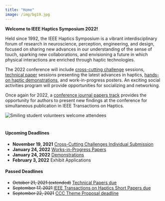 ```yaml
---
title: "Home"
image: /img/bg19.jpg
---
```


**Welcome to IEEE Haptics Symposium 2022!**

Held since 1992, the IEEE Haptics Symposium is a vibrant interdisciplinary forum of research in neuroscience, perception, engineering, and design, focused on sharing new advances in our understanding of the sense of touch, sparking new collaborations, and envisioning a future in which physical interactions are enriched through haptic technologies.  

The 2022 conference will include [cross-cutting challenge](/program/) sessions, [technical paper](/presenting/technical-papers/) sessions presenting the latest advances in haptics,  [hands-on haptic demonstrations](/presenting/demos), and work-in-progress posters. An exciting social activities program will provide opportunities for socializing and networking.

Once again for 2022, a [conference journal papers track](/presenting/transactions-on-haptics-early-submission) provides the opportunity for authors to present new findings at the conference for simultaneous publication in IEEE Transactions on Haptics.

![Smiling student volunteers welcome attendees](/img/slide-image-6-crop.jpg)

<hr style="height:6px; visibility:hidden;" />

#### Upcoming Deadlines
 - **November 19, 2021** [Cross-Cutting Challenges Individual Submission](/presenting/cross-cutting-challenges/)
 - **January 24, 2022** [Works-in-Progress Papers](/presenting/work-in-progress-wip-papers/)
 - **January 24, 2022** [Demonstrations](/presenting/demos/)
 - **February 3, 2022** Exhibit Applications
 <!-- - ~~October 13, 2021~~ **October 21, 2021 (extended)** [Technical Papers due](/presenting/technical-papers/) REMOVED ON 10-29 by Greg -->

#### Passed Deadlines
 - ~~October 21, 2021 (extended)~~ [Technical Papers due](/presenting/technical-papers/)
 - ~~September 17, 2021~~ [IEEE Transactions on Haptics Short Papers due](/presenting/transactions-on-haptics-early-submission/)
 - ~~September 22, 2021~~ [CCC Theme Proposal deadline](/presenting/cross-cutting-challenges/)

<br>
